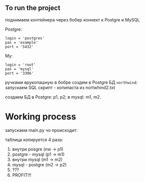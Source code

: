 ## To run the project

поднимаем контейнера
через бобер коннект к Postgre и MySQL

Postgre:
```
login = 'postgres'
pas = 'example'
port = '5432'
```

My:
```
login = 'root'
pas = 'mysql'
port = '3306'
```

ручками врукопашную в бобре создем в Postgre БД `northwind`:
запускаем SQL скрипт - копипаста из nortwhind2.txt

создаем БД в Postgre: p1, p2;
в mysql: m1, m2.

# Working process
запускаем main.py
чо происходит:

<a name="s3"></a>
таблица копируется 4 раза:
1. внутри posgre      (nw -> p1)
2. postgre - mysql    (p1 -> m1)
3. внутри mysql       (m1 -> m2)
4. mysql - postgre    (m2 -> p2)
5. ???
6. PROFIT!!!
